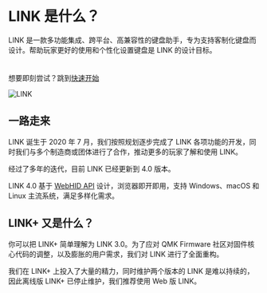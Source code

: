 # LINK 是什么？

LINK 是一款多功能集成、跨平台、高兼容性的键盘助手，专为支持客制化键盘而设计。帮助玩家更好的使用和个性化设置键盘是 LINK 的设计目标。

<div class="tip custom-block" style="padding-top: 8px">

想要即刻尝试？跳到[快速开始](./getting-started)

</div>

![LINK](/preview.png)

## 一路走来

LINK 诞生于 2020 年 7 月，我们按照规划逐步完成了 LINK 各项功能的开发，同时我们与多个制造商或团体进行了合作，推动更多的玩家了解和使用 LINK。

经过了多年的迭代，目前 LINK 已经更新到 4.0 版本。

LINK 4.0 基于 [WebHID API](https://developer.mozilla.org/en-US/docs/Web/API/WebHID_API) 设计，浏览器即开即用，支持 Windows、macOS 和 Linux 主流系统，满足多样化需求。

## LINK+ 又是什么？

你可以把 LINK+ 简单理解为 LINK 3.0。为了应对 QMK Firmware 社区对固件核心代码的调整，以及膨胀的用户需求，我们对 LINK 进行了全面重构。

我们在 LINK+ 上投入了大量的精力，同时维护两个版本的 LINK 是难以持续的，因此离线版 LINK+ 已停止维护，我们推荐使用 Web 版 LINK。
